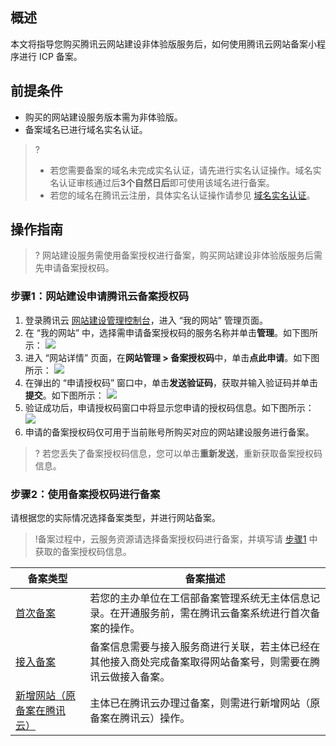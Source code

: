 ## 概述
本文将指导您购买腾讯云网站建设非体验版服务后，如何使用腾讯云网站备案小程序进行 ICP 备案。

## 前提条件
- 购买的网站建设服务版本需为非体验版。
- 备案域名已进行域名实名认证。
>? 
>- 若您需要备案的域名未完成实名认证，请先进行实名认证操作。域名实名认证审核通过后**3个自然日后**即可使用该域名进行备案。
>- 若您的域名在腾讯云注册，具体实名认证操作请参见 [域名实名认证](https://cloud.tencent.com/document/product/242/6707)。

## 操作指南
>? 网站建设服务需使用备案授权进行备案，购买网站建设非体验版服务后需先申请备案授权码。
>
### 步骤1：网站建设申请腾讯云备案授权码[](id:step1)
1. 登录腾讯云 [网站建设管理控制台](https://console.cloud.tencent.com/wds/info)，进入 “我的网站” 管理页面。
2. 在 “我的网站” 中，选择需申请备案授权码的服务名称并单击**管理**。如下图所示：
![](https://main.qcloudimg.com/raw/82f5777c6fda07f636fd1dfa7a2a1ba3.png)
3. 进入 “网站详情” 页面，在**网站管理 > 备案授权码**中，单击**点此申请**。如下图所示：
![](https://main.qcloudimg.com/raw/94d890a7d6450f00c4220a3b989021e5.png)
4. 在弹出的 “申请授权码” 窗口中，单击**发送验证码**，获取并输入验证码并单击**提交**。如下图所示：
![](https://main.qcloudimg.com/raw/76327688abf7d32271f0739ea5855afd.png)
5. 验证成功后，申请授权码窗口中将显示您申请的授权码信息。如下图所示：
![](https://main.qcloudimg.com/raw/0d0ae3215c82575dce569a6013a00685.png)
6. 申请的备案授权码仅可用于当前账号所购买对应的网站建设服务进行备案。
>? 若您丢失了备案授权码信息，您可以单击**重新发送**，重新获取备案授权码信息。

### 步骤2：使用备案授权码进行备案
请根据您的实际情况选择备案类型，并进行网站备案。
>!备案过程中，云服务资源请选择备案授权码进行备案，并填写请 [步骤1](#step1) 中获取的备案授权码信息。
>
<table>
<thead>
  <tr>
    <th>备案类型</th>
    <th>备案描述</th>
  </tr>
</thead>
<tbody>
  <tr>
    <td><a href="https://cloud.tencent.com/document/product/243/37402">首次备案</a></td>
    <td>若您的主办单位在工信部备案管理系统无主体信息记录。在开通服务前，需在腾讯云备案系统进行首次备案的操作。</td>
  </tr>
  <tr>
    <td><a href="https://cloud.tencent.com/document/product/243/37403">接入备案</a></td>
    <td>备案信息需要与接入服务商进行关联，若主体已经在其他接入商处完成备案取得网站备案号，则需要在腾讯云做接入备案。</td>
  </tr>
  <tr>
    <td><a href="https://cloud.tencent.com/document/product/243/37404">新增网站（原备案在腾讯云）</a></td>
    <td>主体已在腾讯云办理过备案，则需进行新增网站（原备案在腾讯云）操作。</td>
  </tr>
</tbody>
</table>

